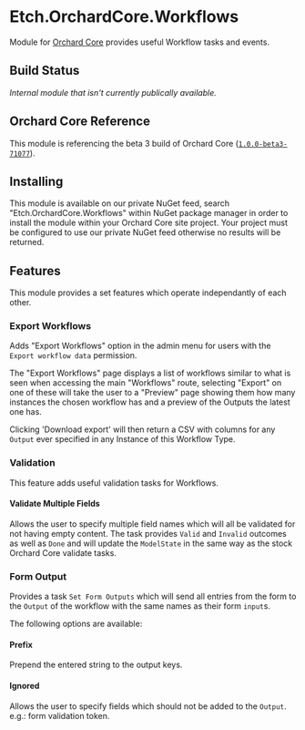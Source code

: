# Etch.OrchardCore.Workflows

Module for [Orchard Core](https://github.com/OrchardCMS/OrchardCore) provides useful Workflow tasks and events.

## Build Status

_Internal module that isn't currently publically available._

## Orchard Core Reference

This module is referencing the beta 3 build of Orchard Core ([`1.0.0-beta3-71077`](https://www.nuget.org/packages/OrchardCore.Module.Targets/1.0.0-beta3-71077)).

## Installing

This module is available on our private NuGet feed, search "Etch.OrchardCore.Workflows" within NuGet package manager in order to install the module within your Orchard Core site project. Your project must be configured to use our private NuGet feed otherwise no results will be returned.

## Features

This module provides a set features which operate independantly of each other.

### Export Workflows

Adds "Export Workflows" option in the admin menu for users with the `Export workflow data` permission.

The "Export Workflows" page displays a list of workflows similar to what is seen when accessing the main "Workflows" route, selecting "Export" on one of these will take the user to a "Preview" page showing them how many instances the chosen workflow has and a preview of the Outputs the latest one has.

Clicking 'Download export' will then return a CSV with columns for any `Output` ever specified in any Instance of this Workflow Type.

### Validation

This feature adds useful validation tasks for Workflows.

#### Validate Multiple Fields

Allows the user to specify multiple field names which will all be validated for not having empty content. The task provides `Valid` and `Invalid` outcomes as well as `Done` and will update the `ModelState` in the same way as the stock Orchard Core validate tasks.

### Form Output

Provides a task `Set Form Outputs` which will send all entries from the form to the `Output` of the workflow with the same names as their form `input`s.

The following options are available:

#### Prefix

Prepend the entered string to the output keys.

#### Ignored

Allows the user to specify fields which should not be added to the `Output`. e.g.: form validation token.
